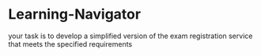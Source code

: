 # Learning-Navigator
 your task is to develop a simplified version of the exam registration service that meets the specified requirements

